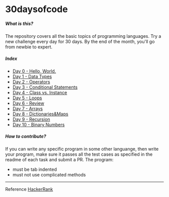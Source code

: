 # 30daysofcode

##### What is this?

The repository covers all the basic topics of programming languages. Try a new challenge every day for 30 days. By the end of the month, you'll go from newbie to expert.

##### Index

- [Day 0 - Hello, World.](./Day0-HelloWorld/README.md)
- [Day 1 - Data Types](./Day1-DataTypes/README.md)
- [Day 2 - Operators](./Day2-Operators/README.md)
- [Day 3 - Conditional Statements](./Day3-ConditionalStatements/README.md)
- [Day 4 - Class vs. Instance](./Day4-Class-Instance/README.md)
- [Day 5 - Loops](./Day5-Loops/README.md)
- [Day 6 - Review](./Day6-Review/README.md)
- [Day 7 - Arrays](./Day7-Arrays/README.md)
- [Day 8 - Dictionaries&Maps](./Day8-Dictionaries&Maps/README.md)
- [Day 9 - Recursion](./Day9-Recursion/README.md)
- [Day 10 - Binary Numbers](./Day10-BinaryNumbers/README.md)

##### How to contribute?

If you can write any specific program in some other languange, then write your program, make sure it passes all the test cases as specified in the readme of each task and submit a PR.
The program:
- must be tab indented
- must not use complicated methods

----

Reference [HackerRank](https://www.hackerrank.com/domains/tutorials/30-days-of-code)